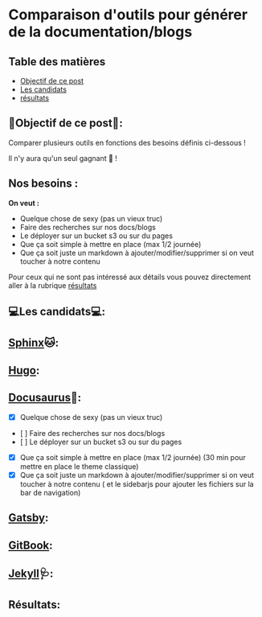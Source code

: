 # Comparaison d'outils pour générer de la documentation/blogs


## Table des matières

* [Objectif de ce post](#objectif-de-ce-post)
* [Les candidats](#les-candidats)
* [résultats](#résultats)

## 🚀Objectif de ce post🚀: 

Comparer plusieurs outils en fonctions des besoins définis ci-dessous !

 Il n'y aura qu'un seul gagnant 🥇 !

Nos besoins :
-------------

**On veut :**

+ Quelque chose de sexy (pas un vieux truc)
+ Faire des recherches sur nos docs/blogs
+ Le déployer sur un bucket s3 ou sur du pages
+ Que ça soit simple à mettre en place (max 1/2 journée)
+ Que ça soit juste un markdown à ajouter/modifier/supprimer si on veut toucher à notre contenu


Pour ceux qui ne sont pas intéressé aux détails vous pouvez directement aller à la rubrique [résultats](#résultats)

## 💻Les candidats💻:

[Sphinx](https://github.com/sphinx-doc/sphinx)🐱:
-------------------------------------------------

[Hugo](https://themes.gohugo.io/):
----------------------------------

[Docusaurus](https://github.com/facebook/docusaurus)🦖:
-------------------------------------------------------

- [X] Quelque chose de sexy (pas un vieux truc)
- [ ] Faire des recherches sur nos docs/blogs
- [ ] Le déployer sur un bucket s3 ou sur du pages
- [X] Que ça soit simple à mettre en place (max 1/2 journée) (30 min pour mettre en place le theme classique)
- [X] Que ça soit juste un markdown à ajouter/modifier/supprimer si on veut toucher à notre contenu ( et le sidebarjs pour ajouter les fichiers sur la bar de navigation)

[Gatsby](https://www.gatsbyjs.com/docs/):
-----------------------------------------

[GitBook](https://docs.gitbook.com/):
-------------------------------------

[Jekyll](https://jekyllrb.com/docs/)🩺:
---------------------------------------


## Résultats:


